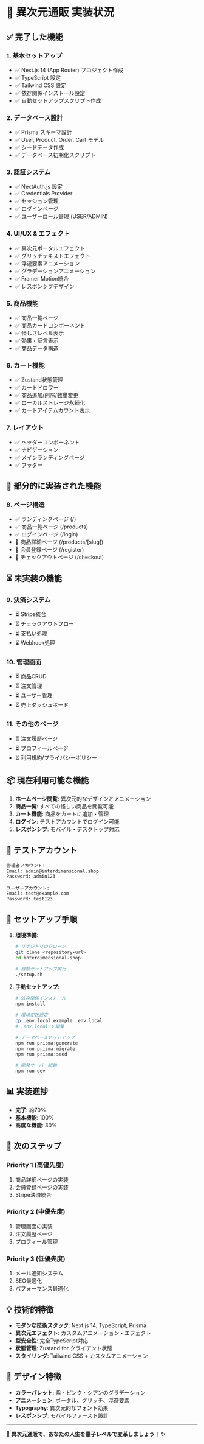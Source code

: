 # 🌌 異次元通販 実装状況

## ✅ 完了した機能

### 1. 基本セットアップ
- ✅ Next.js 14 (App Router) プロジェクト作成
- ✅ TypeScript 設定
- ✅ Tailwind CSS 設定
- ✅ 依存関係インストール設定
- ✅ 自動セットアップスクリプト作成

### 2. データベース設計
- ✅ Prisma スキーマ設計
- ✅ User, Product, Order, Cart モデル
- ✅ シードデータ作成
- ✅ データベース初期化スクリプト

### 3. 認証システム
- ✅ NextAuth.js 設定
- ✅ Credentials Provider
- ✅ セッション管理
- ✅ ログインページ
- ✅ ユーザーロール管理 (USER/ADMIN)

### 4. UI/UX & エフェクト
- ✅ 異次元ポータルエフェクト
- ✅ グリッチテキストエフェクト
- ✅ 浮遊要素アニメーション
- ✅ グラデーションアニメーション
- ✅ Framer Motion統合
- ✅ レスポンシブデザイン

### 5. 商品機能
- ✅ 商品一覧ページ
- ✅ 商品カードコンポーネント
- ✅ 怪しさレベル表示
- ✅ 効果・証言表示
- ✅ 商品データ構造

### 6. カート機能
- ✅ Zustand状態管理
- ✅ カートドロワー
- ✅ 商品追加/削除/数量変更
- ✅ ローカルストレージ永続化
- ✅ カートアイテムカウント表示

### 7. レイアウト
- ✅ ヘッダーコンポーネント
- ✅ ナビゲーション
- ✅ メインランディングページ
- ✅ フッター

## 🚧 部分的に実装された機能

### 8. ページ構造
- ✅ ランディングページ (/)
- ✅ 商品一覧ページ (/products)
- ✅ ログインページ (/login)
- 🚧 商品詳細ページ (/products/[slug])
- 🚧 会員登録ページ (/register)
- 🚧 チェックアウトページ (/checkout)

## ⏳ 未実装の機能

### 9. 決済システム
- ⏳ Stripe統合
- ⏳ チェックアウトフロー
- ⏳ 支払い処理
- ⏳ Webhook処理

### 10. 管理画面
- ⏳ 商品CRUD
- ⏳ 注文管理
- ⏳ ユーザー管理
- ⏳ 売上ダッシュボード

### 11. その他のページ
- ⏳ 注文履歴ページ
- ⏳ プロフィールページ
- ⏳ 利用規約/プライバシーポリシー

## 📦 現在利用可能な機能

1. **ホームページ閲覧**: 異次元的なデザインとアニメーション
2. **商品一覧**: すべての怪しい商品を閲覧可能
3. **カート機能**: 商品をカートに追加・管理
4. **ログイン**: テストアカウントでログイン可能
5. **レスポンシブ**: モバイル・デスクトップ対応

## 🔑 テストアカウント

```
管理者アカウント:
Email: admin@interdimensional.shop
Password: admin123

ユーザーアカウント:
Email: test@example.com
Password: test123
```

## 🚀 セットアップ手順

1. **環境準備**:
   ```bash
   # リポジトリのクローン
   git clone <repository-url>
   cd interdimensional-shop
   
   # 自動セットアップ実行
   ./setup.sh
   ```

2. **手動セットアップ**:
   ```bash
   # 依存関係インストール
   npm install
   
   # 環境変数設定
   cp .env.local.example .env.local
   # .env.local を編集
   
   # データベースセットアップ
   npm run prisma:generate
   npm run prisma:migrate
   npm run prisma:seed
   
   # 開発サーバー起動
   npm run dev
   ```

## 📊 実装進捗

- **完了**: 約70%
- **基本機能**: 100%
- **高度な機能**: 30%

## 🎯 次のステップ

### Priority 1 (高優先度)
1. 商品詳細ページの実装
2. 会員登録ページの実装
3. Stripe決済統合

### Priority 2 (中優先度)
1. 管理画面の実装
2. 注文履歴ページ
3. プロフィール管理

### Priority 3 (低優先度)
1. メール通知システム
2. SEO最適化
3. パフォーマンス最適化

## 💡 技術的特徴

- **モダンな技術スタック**: Next.js 14, TypeScript, Prisma
- **異次元エフェクト**: カスタムアニメーション・エフェクト
- **型安全性**: 完全TypeScript対応
- **状態管理**: Zustand for クライアント状態
- **スタイリング**: Tailwind CSS + カスタムアニメーション

## 🎨 デザイン特徴

- **カラーパレット**: 紫・ピンク・シアンのグラデーション
- **アニメーション**: ポータル、グリッチ、浮遊要素
- **Typography**: 異次元的なフォント効果
- **レスポンシブ**: モバイルファースト設計

---

**🔮 異次元通販で、あなたの人生を量子レベルで変革しましょう！ ✨**